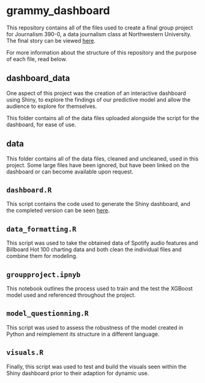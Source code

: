 # grammy_dashboard

This repository contains all of the files used to create a final group project for Journalism 390-0, a data journalism class at Northwestern University. The final story can be viewed [here](https://sites.northwestern.edu/finalprojectjour390/predicting-grammy-winners/).

For more information about the structure of this repository and the purpose of each file, read below.

## dashboard_data

One aspect of this project was the creation of an interactive dashboard using Shiny, to explore the findings of our predictive model and allow the audience to explore for themselves.

This folder contains all of the data files uploaded alongside the script for the dashboard, for ease of use.

## data

This folder contains all of the data files, cleaned and uncleaned, used in this project. Some large files have been ignored, but have been linked on the dashboard or can become available upon request.

## `dashboard.R`

This script contains the code used to generate the Shiny dashboard, and the completed version can be seen [here](https://aboyko-nu.shinyapps.io/grammy_dashboard/).

## `data_formatting.R`

This script was used to take the obtained data of Spotify audio features and Billboard Hot 100 charting data and both clean the individual files and combine them for modeling.

## `groupproject.ipnyb`

This notebook outlines the process used to train and the test the XGBoost model used and referenced throughout the project.

## `model_questionning.R`

This script was used to assess the robustness of the model created in Python and reimplement its structure in a different language.

## `visuals.R`

Finally, this script was used to test and build the visuals seen within the Shiny dashboard prior to their adaption for dynamic use.